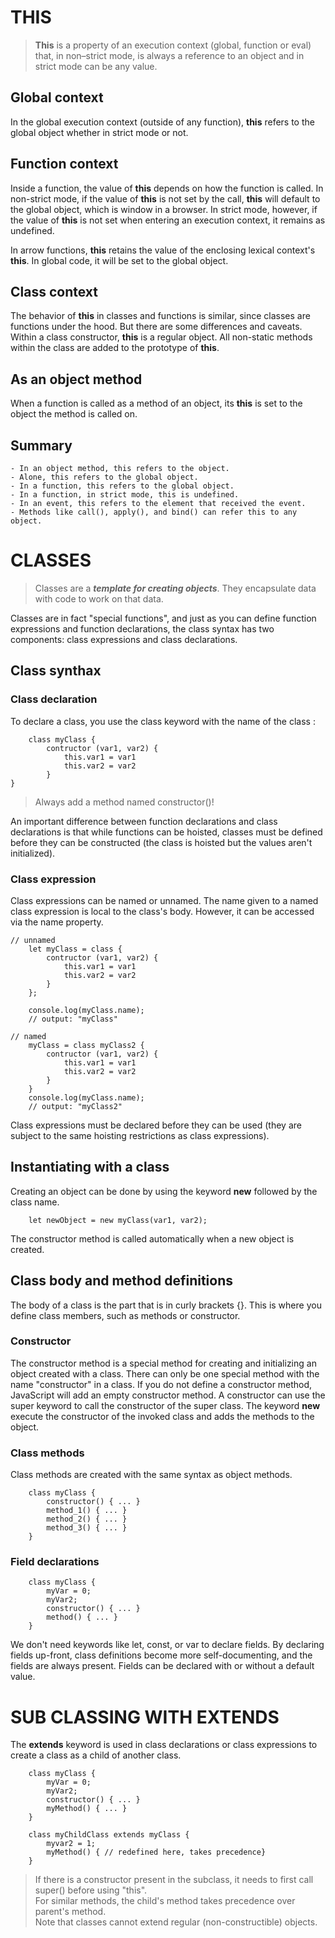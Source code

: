 
# THIS
 
 > **This** is a property of an execution context (global, function or eval) that, in non–strict mode, is always a reference to an object and in strict mode can be any value.
 
## Global context

In the global execution context (outside of any function), **this** refers to the global object whether in strict mode or not. 

## Function context

Inside a function, the value of **this** depends on how the function is called. In non-strict mode, if the value of **this** is not set by the call, **this** will default to the global object, which is window in a browser. In strict mode, however, if the value of **this** is not set when entering an execution context, it remains as undefined.

In arrow functions, **this** retains the value of the enclosing lexical context's **this**. In global code, it will be set to the global object.

## Class context

The behavior of **this** in classes and functions is similar, since classes are functions under the hood. But there are some differences and caveats.
Within a class constructor, **this** is a regular object. All non-static methods within the class are added to the prototype of **this**.

## As an object method

When a function is called as a method of an object, its **this** is set to the object the method is called on. 

## Summary
	- In an object method, this refers to the object.
	- Alone, this refers to the global object.
	- In a function, this refers to the global object.
	- In a function, in strict mode, this is undefined.
	- In an event, this refers to the element that received the event.
	- Methods like call(), apply(), and bind() can refer this to any object.


# CLASSES

> Classes are a ***template for creating objects***. They encapsulate data with code to work on that data. 

Classes are in fact "special functions", and just as you can define function expressions and function declarations, the class syntax has two components: class expressions and class declarations.

## Class synthax

### Class declaration
To declare a class, you use the class keyword with the name of the class :

``` 
	class myClass {
		contructor (var1, var2) {
			this.var1 = var1
			this.var2 = var2
		}
}
```
> Always add a method named constructor()!

An important difference between function declarations and class declarations is that while functions can be hoisted, classes must be defined before they can be constructed (the class is hoisted but the values aren't initialized).

### Class expression

Class expressions can be named or unnamed. The name given to a named class expression is local to the class's body. However, it can be accessed via the name property. 

```
// unnamed
	let myClass = class {
		contructor (var1, var2) {
			this.var1 = var1
			this.var2 = var2
		}
	};
	
	console.log(myClass.name);
	// output: "myClass"

// named
	myClass = class myClass2 {
		contructor (var1, var2) {
			this.var1 = var1
			this.var2 = var2
		}
	}
	console.log(myClass.name);
	// output: "myClass2"
```

Class expressions must be declared before they can be used (they are subject to the same hoisting restrictions as class expressions).

## Instantiating with a class
Creating an object can be done by using the keyword **new** followed by the class name.
```
	let newObject = new myClass(var1, var2);
```
The constructor method is called automatically when a new object is created. 

## Class body and method definitions

The body of a class is the part that is in curly brackets {}. This is where you define class members, such as methods or constructor. 

### Constructor

The constructor method is a special method for creating and initializing an object created with a class. There can only be one special method with the name "constructor" in a class.
If you do not define a constructor method, JavaScript will add an empty constructor method. 
A constructor can use the super keyword to call the constructor of the super class.
The keyword **new** execute the constructor of the invoked class and adds the methods to the object.


### Class methods

Class methods are created with the same syntax as object methods.

```
	class myClass {
		constructor() { ... }
		method_1() { ... }
		method_2() { ... }
		method_3() { ... }
	}
```

### Field declarations

```
	class myClass {
		myVar = 0;
		myVar2;
		constructor() { ... }
		method() { ... }
	}
```
We don't need keywords like let, const, or var to declare fields.
By declaring fields up-front, class definitions become more self-documenting, and the fields are always present.
Fields can be declared with or without a default value.

# SUB CLASSING WITH EXTENDS

The **extends** keyword is used in class declarations or class expressions to create a class as a child of another class.

```
	class myClass {
		myVar = 0;
		myVar2;
		constructor() { ... }
		myMethod() { ... }
	}
	
	class myChildClass extends myClass {
		myvar2 = 1;
		myMethod() { // redefined here, takes precedence}
	}
```

> If there is a constructor present in the subclass, it needs to first call super() before using "this". <br> For similar methods, the child's method takes precedence over parent's method. <br> Note that classes cannot extend regular (non-constructible) objects. 


